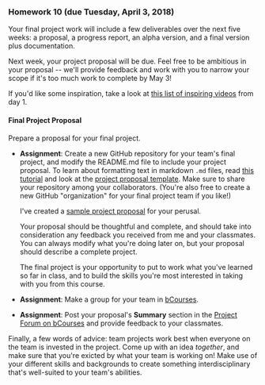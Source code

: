 ### Homework 10 (due Tuesday, April 3, 2018)

Your final project work will include a few deliverables over the next five weeks: a proposal, a progress report, an alpha version, and a final version plus documentation.

Next week, your project proposal will be due. Feel free to be ambitious in your proposal -- we'll provide feedback and work with you to narrow your scope if it's too much work to complete by May 3!

If you'd like some inspiration, take a look at [this list of inspiring videos](../README.md#Inspiration) from day 1.

#### Final Project Proposal

Prepare a proposal for your final project.

- **Assignment**: Create a new GitHub repository for your team's final project, and modify the README.md file to include your project proposal. To learn about formatting text in markdown `.md` files, read [this tutorial](https://help.github.com/articles/markdown-basics/) and look at the [project proposal template](proposal-template.md). Make sure to share your repository among your collaborators. (You're also free to create a new GitHub "organization" for your final project team if you like!)

  I've created a [sample project proposal](sample-proposal.md) for your perusal.

  Your proposal should be thoughtful and complete, and should take into consideration any feedback you received from me and your classmates. You can always modify what you're doing later on, but your proposal should describe a complete project.

  The final project is your opportunity to put to work what you've learned so far in class, and to build the skills you're most interested in taking with you from this course.

- **Assignment**: Make a group for your team in [bCourses](https://bcourses.berkeley.edu/courses/1470326/groups#tab-62529).

- **Assignment**: Post your proposal's **Summary** section in the [Project Forum on bCourses](https://bcourses.berkeley.edu/courses/1470326/discussion_topics/5338312) and provide feedback to your classmates.

Finally, a few words of advice: team projects work best when everyone on the team is invested in the project. Come up with an idea *together*, and make sure that you're exicted by what your team is working on! Make use of your different skills and backgrounds to create something interdisciplinary that's well-suited to your team's abilities.